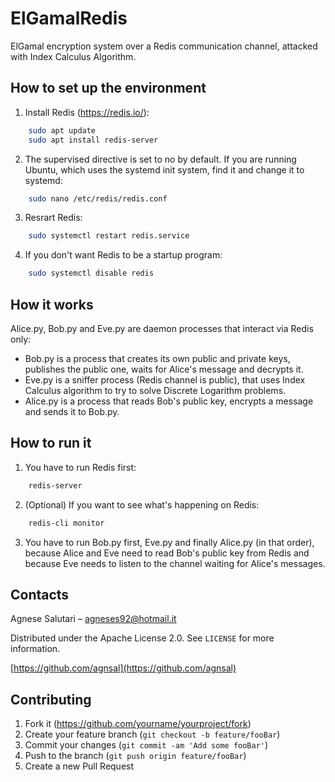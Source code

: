 # ElGamalRedis
ElGamal encryption system over a Redis communication channel, attacked with Index Calculus Algorithm.

## How to set up the environment
1. Install Redis (https://redis.io/):
```sh
    sudo apt update
    sudo apt install redis-server
```
2. The supervised directive is set to no by default. If you are running Ubuntu, which uses the systemd init system, find it and change it to systemd:
```sh
    sudo nano /etc/redis/redis.conf
```
3. Resrart Redis:
```sh
    sudo systemctl restart redis.service
```
4. If you don't want Redis to be a startup program:
```sh
    sudo systemctl disable redis
```

## How it works
Alice.py, Bob.py and Eve.py are daemon processes that interact via Redis only:
-  Bob.py is a process that creates its own public and private keys, publishes the public one, waits for Alice's message and decrypts it.
-  Eve.py is a sniffer process (Redis channel is public), that uses Index Calculus algorithm to try to solve Discrete Logarithm problems.
-  Alice.py is a process that reads Bob's public key, encrypts a message and sends it to Bob.py.

## How to run it
1. You have to run Redis first:
```sh
    redis-server
```
2. (Optional) If you want to see what's happening on Redis:
```sh
    redis-cli monitor
```
3. You have to run Bob.py first, Eve.py and finally Alice.py (in that order), because Alice and Eve need to read Bob's public key from Redis and because Eve needs to listen to the channel waiting for Alice's messages.

## Contacts

Agnese Salutari – agneses92@hotmail.it

Distributed under the Apache License 2.0. See ``LICENSE`` for more information.

[https://github.com/agnsal](https://github.com/agnsal)


## Contributing

1. Fork it (<https://github.com/yourname/yourproject/fork>)
2. Create your feature branch (`git checkout -b feature/fooBar`)
3. Commit your changes (`git commit -am 'Add some fooBar'`)
4. Push to the branch (`git push origin feature/fooBar`)
5. Create a new Pull Request

